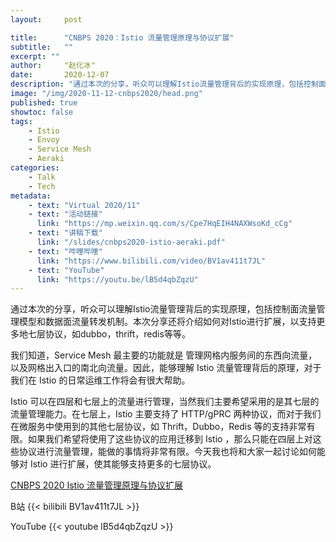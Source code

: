```yaml
---
layout:     post

title:      "CNBPS 2020：Istio 流量管理原理与协议扩展"
subtitle:   ""
excerpt: ""
author:     "赵化冰"
date:       2020-12-07
description: "通过本次的分享，听众可以理解Istio流量管理背后的实现原理，包括控制面流量管理模型和数据面流量转发机制。本次分享还将介绍如何对Istio进行扩展，以支持更多地七层协议，如dubbo，thrift，redis等等。"
image: "/img/2020-11-12-cnbps2020/head.png"
published: true
showtoc: false
tags:
    - Istio
    - Envoy
    - Service Mesh
    - Aeraki
categories:
    - Talk
    - Tech
metadata:
    - text: "Virtual 2020/11"
    - text: "活动链接"
      link: "https://mp.weixin.qq.com/s/Cpe7HqEIH4NAXWsoKd_cCg"
    - text: "讲稿下载"
      link: "/slides/cnbps2020-istio-aeraki.pdf"
    - text: "哔哩哔哩"
      link: "https://www.bilibili.com/video/BV1av411t7JL"
    - text: "YouTube"
      link: "https://youtu.be/lB5d4qbZqzU"
---
```

通过本次的分享，听众可以理解Istio流量管理背后的实现原理，包括控制面流量管理模型和数据面流量转发机制。本次分享还将介绍如何对Istio进行扩展，以支持更多地七层协议，如dubbo，thrift，redis等等。 

我们知道，Service Mesh 最主要的功能就是 管理网格内服务间的东西向流量，以及网格出入口的南北向流量。因此，能够理解 Istio 流量管理背后的原理，对于我们在 Istio 的日常运维工作将会有很大帮助。

Istio 可以在四层和七层上的流量进行管理，当然我们主要希望采用的是其七层的流量管理能力。在七层上，Istio 主要支持了 HTTP/gPRC 两种协议，而对于我们在微服务中使用到的其他七层协议，如 Thrift，Dubbo，Redis 等的支持非常有限。如果我们希望将使用了这些协议的应用迁移到 Istio ，那么只能在四层上对这些协议进行流量管理，能做的事情将非常有限。今天我也将和大家一起讨论如何能够对 Istio 进行扩展，使其能够支持更多的七层协议。

[CNBPS 2020 Istio 流量管理原理与协议扩展](/slides/cnbps2020-istio-aeraki.pdf) 

B站
{{< bilibili BV1av411t7JL >}}

YouTube
{{< youtube lB5d4qbZqzU >}}